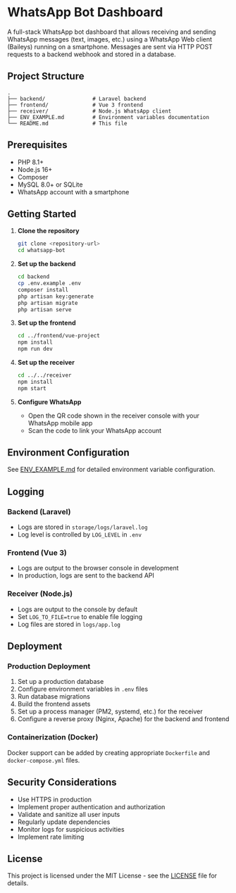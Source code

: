 # WhatsApp Bot Dashboard

A full-stack WhatsApp bot dashboard that allows receiving and sending WhatsApp messages (text, images, etc.) using a WhatsApp Web client (Baileys) running on a smartphone. Messages are sent via HTTP POST requests to a backend webhook and stored in a database.

## Project Structure

```
.
├── backend/               # Laravel backend
├── frontend/              # Vue 3 frontend
├── receiver/              # Node.js WhatsApp client
├── ENV_EXAMPLE.md         # Environment variables documentation
└── README.md              # This file
```

## Prerequisites

- PHP 8.1+
- Node.js 16+
- Composer
- MySQL 8.0+ or SQLite
- WhatsApp account with a smartphone

## Getting Started

1. **Clone the repository**
   ```bash
   git clone <repository-url>
   cd whatsapp-bot
   ```

2. **Set up the backend**
   ```bash
   cd backend
   cp .env.example .env
   composer install
   php artisan key:generate
   php artisan migrate
   php artisan serve
   ```

3. **Set up the frontend**
   ```bash
   cd ../frontend/vue-project
   npm install
   npm run dev
   ```

4. **Set up the receiver**
   ```bash
   cd ../../receiver
   npm install
   npm start
   ```

5. **Configure WhatsApp**
   - Open the QR code shown in the receiver console with your WhatsApp mobile app
   - Scan the code to link your WhatsApp account

## Environment Configuration

See [ENV_EXAMPLE.md](ENV_EXAMPLE.md) for detailed environment variable configuration.

## Logging

### Backend (Laravel)
- Logs are stored in `storage/logs/laravel.log`
- Log level is controlled by `LOG_LEVEL` in `.env`

### Frontend (Vue 3)
- Logs are output to the browser console in development
- In production, logs are sent to the backend API

### Receiver (Node.js)
- Logs are output to the console by default
- Set `LOG_TO_FILE=true` to enable file logging
- Log files are stored in `logs/app.log`

## Deployment

### Production Deployment
1. Set up a production database
2. Configure environment variables in `.env` files
3. Run database migrations
4. Build the frontend assets
5. Set up a process manager (PM2, systemd, etc.) for the receiver
6. Configure a reverse proxy (Nginx, Apache) for the backend and frontend

### Containerization (Docker)
Docker support can be added by creating appropriate `Dockerfile` and `docker-compose.yml` files.

## Security Considerations

- Use HTTPS in production
- Implement proper authentication and authorization
- Validate and sanitize all user inputs
- Regularly update dependencies
- Monitor logs for suspicious activities
- Implement rate limiting

## License

This project is licensed under the MIT License - see the [LICENSE](LICENSE) file for details.

